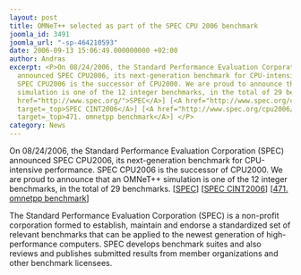 ```yaml
---
layout: post
title: OMNeT++ selected as part of the SPEC CPU 2006 benchmark
joomla_id: 3491
joomla_url: "-sp-464210593"
date: 2006-09-13 15:06:49.000000000 +02:00
author: Andras
excerpt: <P>On 08/24/2006, the Standard Performance Evaluation Corporation (SPEC)
  announced SPEC CPU2006, its next-generation benchmark for CPU-intensive performance.
  SPEC CPU2006 is the successor of CPU2000. We are proud to announce that an OMNeT++
  simulation is one of the 12 integer benchmarks, in the total of 29 benchmarks. [<A
  href="http://www.spec.org/">SPEC</A>] [<A href="http://www.spec.org/cpu2006/CINT2006"
  target=_top>SPEC CINT2006</A>] [<A href="http://www.spec.org/cpu2006/Docs/471.omnetpp.html"
  target=_top>471. omnetpp benchmark</A>] </P>
category: News
---
```

<P>On 08/24/2006, the Standard Performance Evaluation Corporation (SPEC) announced SPEC CPU2006, its next-generation benchmark for CPU-intensive performance. SPEC CPU2006 is the successor of CPU2000. We are proud to announce that an OMNeT++ simulation is one of the 12 integer benchmarks, in the total of 29 benchmarks. [<A href="http://www.spec.org/">SPEC</A>] [<A href="http://www.spec.org/cpu2006/CINT2006" target=_top>SPEC CINT2006</A>] [<A href="http://www.spec.org/cpu2006/Docs/471.omnetpp.html" target=_top>471. omnetpp benchmark</A>] </P><P>The Standard Performance Evaluation Corporation (SPEC) is a non-profit corporation formed to establish, maintain and endorse a standardized set of relevant benchmarks that can be applied to the newest generation of high-performance computers. SPEC develops benchmark suites and also reviews and publishes submitted results from  member organizations and other benchmark licensees.</P>
